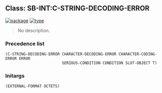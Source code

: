 ## Class: SB-INT:C-STRING-DECODING-ERROR
[![package](https://img.shields.io/badge/Package-SB--INT-5f9ea0.svg?style=social&colorA=999999)](../) [![type](https://img.shields.io/badge/Type-Class-5f9ea0.svg?style=social&colorA=999999)](../#class) 

> No description.

### Precedence list
```
(C-STRING-DECODING-ERROR CHARACTER-DECODING-ERROR CHARACTER-CODING-ERROR ERROR
                         SERIOUS-CONDITION CONDITION SLOT-OBJECT T)
```
### Initargs
```
(EXTERNAL-FORMAT OCTETS)
```
